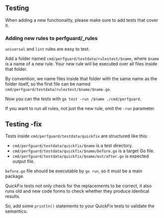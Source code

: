 ## Testing

When adding a new functionality, please make sure to add tests that cover it.

### Adding new rules to perfguard/_rules

`universal` and `lint` rules are easy to test.

Add a folder named `cmd/perfguard/testdata/rulestest/$name`, where `$name` is a name
of a new rule. Your new rule will be executed over all files inside that folder.

By convention, we name files inside that folder with the same name as the folder itself,
so the first file can be named `cmd/perfguard/testdata/rulestest/$name/$name.go`.

Now you can the tests with `go test -run /$name ./cmd/perfguard`.

If you want to run all rules, not just the new rule, omit the `-run` parameter.

## Testing -fix

Tests inside `cmd/perfguard/testdata/quickfix` are structured like this:

* `cmd/perfguard/testdata/quickfix/$name` is a test directory.
* `cmd/perfguard/testdata/quickfix/$name/before.go` is a target Go file.
* `cmd/perfguard/testdata/quickfix/$name/out/after.go` is expected output file.

`before.go` file should be executable by `go run`, so it must be a main package.

QuickFix tests not only check for the replacements to be correct, it also runs
old and new code forms to check whether they produce identical results.

So, add some `println()` statements to your QuickFix tests to validate the semantics.
